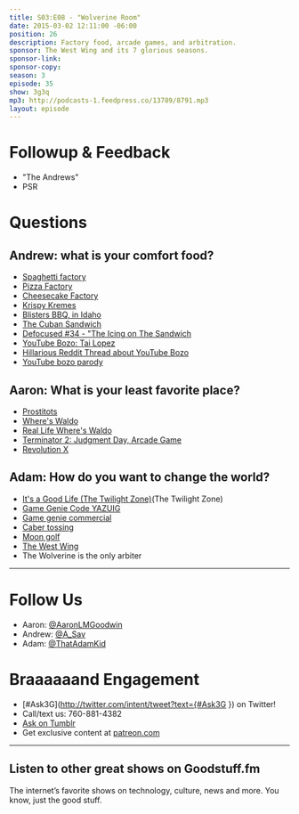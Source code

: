 ```yaml
---
title: S03:E08 - "Wolverine Room"
date: 2015-03-02 12:11:00 -06:00
position: 26
description: Factory food, arcade games, and arbitration.
sponsor: The West Wing and its 7 glorious seasons.
sponsor-link: 
sponsor-copy: 
season: 3
episode: 35
show: 3g3q
mp3: http://podcasts-1.feedpress.co/13789/8791.mp3
layout: episode
---
```


# Followup & Feedback
- "The Andrews"
- PSR

# Questions

## Andrew: what is your comfort food?
- [Spaghetti factory](http://www.osf.com/)
- [Pizza Factory](http://pizzafactory.com/)
- [Cheesecake Factory](http://www.thecheesecakefactory.com/)
- [Krispy Kremes](http://www.krispykreme.com/)
- [Blisters BBQ, in Idaho](https://www.facebook.com/blistersbbq)
- [The Cuban Sandwich](http://en.wikipedia.org/wiki/Cuban_sandwich)
- [Defocused #34 - "The Icing on The Sandwich](http://defocused.co/defocused/ep-34-the-icing-on-the-sandwich.html)
- [YouTube Bozo: Tai Lopez](https://www.youtube.com/user/tailopezofficial/featured?spfreload=10)
- [Hillarious Reddit Thread about YouTube Bozo](http://www.reddit.com/r/OutOfTheLoop/comments/2v93u7/who_is_this_guy_that_just_bought_a_new/)
- [YouTube bozo parody](http://youtu.be/z5Jxe3XHCEk)

## Aaron: What is your least favorite place?
- [Prostitots](http://www.urbandictionary.com/define.php?term=Prostitot)
- [Where's Waldo](http://en.wikipedia.org/wiki/Where's_Wally%3F)
- [Real Life Where's Waldo](http://imgur.com/a/Mi9p7)
- [Terminator 2: Judgment Day, Arcade Game](http://en.wikipedia.org/wiki/Terminator_2:_Judgment_Day_(arcade_game))
- [Revolution X](http://en.wikipedia.org/wiki/Revolution_X)

## Adam: How do you want to change the world?
- [It's a Good Life (The Twilight Zone)](http://en.wikipedia.org/wiki/It's_a_Good_Life_(The_Twilight_Zone))(The Twilight Zone)
- [Game Genie Code YAZUIG](http://www.gamegenie.com/cheats/gamegenie/nes/super_mario_bros.html)
- [Game genie commercial](http://www.youtube.com/watch?v=kiu4DymYjX8)
- [Caber tossing](http://en.wikipedia.org/wiki/Caber_toss)
- [Moon golf](http://www.moongolfclub.com/)
- [The West Wing](http://www.imdb.com/title/tt0200276/)
- The Wolverine is the only arbiter

***

# Follow Us

* Aaron: [@AaronLMGoodwin](http://twitter.com/aaronlmgoodwin)
* Andrew: [@A_Sav](http://twitter.com/a_sav)
* Adam: [@ThatAdamKid](http://twitter.com/thatadamkid)

# Braaaaaand Engagement

* [#Ask3G](http://twitter.com/intent/tweet?text={#Ask3G }) on Twitter!
* Call/text us: 760-881-4382
* [Ask on Tumblr](http://3g3q.co/ask)
* Get exclusive content at [patreon.com](http://www.patreon.com/3g3q)

---

## Listen to other great shows on Goodstuff.fm

The internet’s favorite shows on technology, culture, news and more. You know, just the good stuff.
